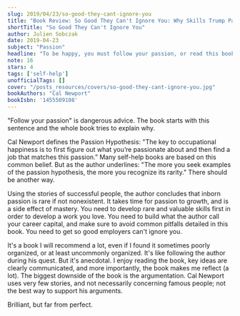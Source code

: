 ```yaml
---
slug: 2019/04/23/so-good-they-cant-ignore-you
title: "Book Review: So Good They Can't Ignore You: Why Skills Trump Passion in the Quest for Work You Love"
shortTitle: "So Good They Can't Ignore You"
author: Julien Sobczak
date: 2019-04-23
subject: "Passion"
headline: "To be happy, you must follow your passion, or read this book."
note: 16
stars: 4
tags: ['self-help']
unofficialTags: []
cover: "/posts_resources/covers/so-good-they-cant-ignore-you.jpg"
bookAuthors: "Cal Newport"
bookIsbn: '1455509108'
---
```



"Follow your passion" is dangerous advice. The book starts with this sentence and the whole book tries to explain why.

Cal Newport defines the Passion Hypothesis: "The key to occupational happiness is to first figure out what you’re passionate about and then find a job that matches this passion.” Many self-help books are based on this common belief. But as the author underlines: "The more you seek examples of the passion hypothesis, the more you recognize its rarity." There should be another way.

Using the stories of successful people, the author concludes that inborn passion is rare if not nonexistent. It takes time for passion to growth, and is a side effect of mastery. You need to develop rare and valuable skills first in order to develop a work you love. You need to build what the author call your career capital, and make sure to avoid common pitfalls detailed in this book. You need to get so good employers can't ignore you.

It's a book I will recommend a lot, even if I found it sometimes poorly organized, or at least uncommonly organized. It's like following the author during his quest. But it's anecdotal. I enjoy reading the book, key ideas are clearly communicated, and more importantly, the book makes me reflect (a lot). The biggest downside of the book is the argumentation. Cal Newport uses very few stories, and not necessarily concerning famous people; not the best way to support his arguments.

Brilliant, but far from perfect.

